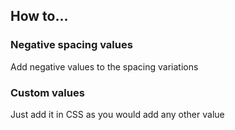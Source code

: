 ## How to...

### Negative spacing values

Add negative values to the spacing variations

### Custom values

Just add it in CSS as you would add any other value
